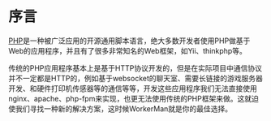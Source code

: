 # 序言

[PHP](http://www.php.net)是一种被广泛应用的开源通用脚本语言，绝大多数开发者使用PHP做基于Web的应用程序，并且有了很多非常知名的Web框架，如Yii、thinkphp等。

传统的PHP应用程序基本上是基于HTTP协议开发的，但是在实际项目中通信协议并不一定都是HTTP的，例如基于websocket的聊天室、需要长链接的游戏服务器开发、和硬件打印机传感器等的通信等等，开发这些应用程序我们无法直接使用nginx、apache、php-fpm来实现，也更无法使用传统的PHP框架来做。这就迫使我们寻找一种新的解决方案，这时候WorkerMan就是你的最佳选择。


